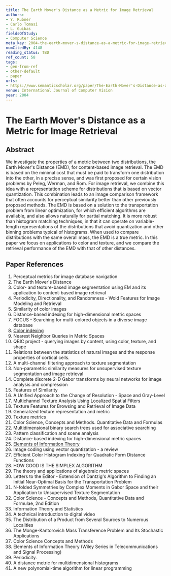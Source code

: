 ```yaml
---
title: The Earth Mover's Distance as a Metric for Image Retrieval
authors:
- Y. Rubner
- Carlo Tomasi
- L. Guibas
fieldsOfStudy:
- Computer Science
meta_key: 2004-the-earth-mover-s-distance-as-a-metric-for-image-retrieval
numCitedBy: 4148
reading_status: TBD
ref_count: 58
tags:
- gen-from-ref
- other-default
- paper
urls:
- https://www.semanticscholar.org/paper/The-Earth-Mover's-Distance-as-a-Metric-for-Image-Rubner-Tomasi/d13a04844e4a781e5180987118f732d93aa9f398?sort=total-citations
venue: International Journal of Computer Vision
year: 2004
---
```


# The Earth Mover's Distance as a Metric for Image Retrieval

## Abstract

We investigate the properties of a metric between two distributions, the Earth Mover's Distance (EMD), for content-based image retrieval. The EMD is based on the minimal cost that must be paid to transform one distribution into the other, in a precise sense, and was first proposed for certain vision problems by Peleg, Werman, and Rom. For image retrieval, we combine this idea with a representation scheme for distributions that is based on vector quantization. This combination leads to an image comparison framework that often accounts for perceptual similarity better than other previously proposed methods. The EMD is based on a solution to the transportation problem from linear optimization, for which efficient algorithms are available, and also allows naturally for partial matching. It is more robust than histogram matching techniques, in that it can operate on variable-length representations of the distributions that avoid quantization and other binning problems typical of histograms. When used to compare distributions with the same overall mass, the EMD is a true metric. In this paper we focus on applications to color and texture, and we compare the retrieval performance of the EMD with that of other distances.

## Paper References

1. Perceptual metrics for image database navigation
2. The Earth Mover's Distance
3. Color- and texture-based image segmentation using EM and its application to content-based image retrieval
4. Periodicity, Directionality, and Randomness - Wold Features for Image Modeling and Retrieval
5. Similarity of color images
6. Distance-based indexing for high-dimensional metric spaces
7. FOCUS - Searching for multi-colored objects in a diverse image database
8. [Color indexing](2004-color-indexing)
9. Nearest Neighbor Queries in Metric Spaces
10. QBIC project - querying images by content, using color, texture, and shape
11. Relations between the statistics of natural images and the response properties of cortical cells.
12. A multi-channel filtering approach to texture segmentation
13. Non-parametric similarity measures for unsupervised texture segmentation and image retrieval
14. Complete discrete 2-D Gabor transforms by neural networks for image analysis and compression
15. Features of Similarity
16. A Unified Approach to the Change of Resolution - Space and Gray-Level
17. Multichannel Texture Analysis Using Localized Spatial Filters
18. Texture Features for Browsing and Retrieval of Image Data
19. Generalized texture representation and metric
20. Texture metrics
21. Color Science, Concepts and Methods. Quantitative Data and Formulas
22. Multidimensional binary search trees used for associative searching
23. Pattern classification and scene analysis
24. Distance-based indexing for high-dimensional metric spaces
25. [Elements of Information Theory](1991-elements-of-information-theory)
26. Image coding using vector quantization - a review
27. Efficient Color Histogram Indexing for Quadratic Form Distance Functions
28. HOW GOOD IS THE SIMPLEX ALGORITHM
29. The theory and applications of algebraic metric spaces
30. Letters to the Editor - Extension of Dantzig's Algorithm to Finding an Initial Near-Optimal Basis for the Transportation Problem
31. N-folded Symmetries by Complex Moments in Gabor Space and their Application to Unsupervised Texture Segmentation
32. Color Science - Concepts and Methods, Quantitative Data and Formulae, 2nd Edition
33. Information Theory and Statistics
34. A technical introduction to digital video
35. The Distribution of a Product from Several Sources to Numerous Localities
36. The Monge-Kantorovich Mass Transference Problem and Its Stochastic Applications
37. Color Science Concepts and Methods
38. Elements of Information Theory (Wiley Series in Telecommunications and Signal Processing)
39. Periodicity.
40. A distance metric for multidimensional histograms
41. A new polynomial-time algorithm for linear programming
